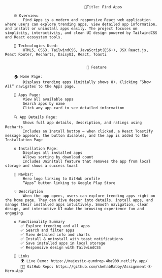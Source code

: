 
                                        🧠Title: Find Apps

        🌐 Overview:
            Find Apps is a modern and responsive React web application where users can explore trending apps, view detailed app information, and install or uninstall apps easily. The project focuses on simplicity, interactivity, and clean UI design powered by TailwindCSS and React ecosystem tools.
            
        🧩 Technologies Used:
            HTML5, CSS3, TailwindCSS, JavaScript(ES6+), JSX React.js, React Router, Recharts, DaisyUI, React, Toasti    
                                  
                                  
                                         🚀 Feature   

        🏠 Home Page:
            Displays trending apps (initially shows 8). Clicking “Show All” navigates to the Apps page.
        
        📱 Apps Page:
            View all available apps
            Search apps by name
            Click any app card to see detailed information
        
        🔍 App Details Page:
            Shows full app details, description, and ratings using Recharts
            Includes an Install button — when clicked, a React Toastify message appears, the button disables, and the app is added to the Installation Page
        
        ⚙️ Installation Page:
            Displays all installed apps
            Allows sorting by download count
            Includes Uninstall feature that removes the app from local storage and shows a success toast
        
        🧭 Navbar:
            Hero logo linking to GitHub profile
            “Apps” button linking to Google Play Store

        💡 Description
            When the app opens, users can explore trending apps right on the home page. They can dive deeper into details, install apps, and manage their installed apps intuitively. Smooth navigation, clean design, and interactive UI make the browsing experience fun and engaging

        ⚙️ Functionality Summary
           ✅ Explore trending and all apps
           ✅ Search and filter apps
           ✅ View detailed info and charts
           ✅ Install & uninstall with toast notifications
           ✅ Save installed apps in local storage
           ✅ Responsive design with TailwindCSS

        🔗 Links
           🌍 Live Demo: https://majestic-gumdrop-4ba909.netlify.app/
           🧑‍💻 GitHub Repo: https://github.com/shehabRabby/Assignment-8-Hero-App
                  